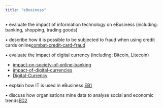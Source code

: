 ```yaml
---
title: "eBusiness"
---
```

• evaluate the impact of information technology on eBusiness (including: banking, shopping, trading
goods)


• describe how it is possible to be subjected to fraud when using credit cards online[combat-credit-card-fraud](Others/combat-credit-card-fraud.md)


• evaluate the impact of digital currency (including: Bitcoin, Litecoin)
- [impact-on-society-of-online-banking](Others/impact-on-society-of-online-banking.md)
- [impact-of-digital-currencies](Others/impact-of-digital-currencies.md)
- [Digital-Currency](Others/Digital-Currency.md)


• explain how IT is used in eBusiness [EB1](Chapter-12-IT-On-Society/EB1.md)


• discuss how organisations mine data to analyse social and economic trends[ED2](Chapter-12-IT-On-Society/ED2.md)